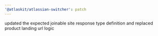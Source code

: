 ```yaml
---
'@atlaskit/atlassian-switcher': patch
---
```


updated the expected joinable site response type definition and replaced product landing url logic
